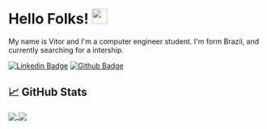 # Hello Folks! <img src="https://raw.githubusercontent.com/MartinHeinz/MartinHeinz/master/wave.gif" width="30px" >

My name is Vitor and I'm a computer engineer student. I'm form Brazil, and currently searching for a intership.

[![Linkedin Badge](https://img.shields.io/badge/LinkedIn-0077B5?style=for-the-badge&logo=linkedin&logoColor=white)](https://www.linkedin.com/in/vhgc1/)
[![Github Badge](https://img.shields.io/badge/GitHub-100000?style=for-the-badge&logo=github&logoColor=white)](https://github.com/VHGC1)


## &#x1f4c8; GitHub Stats
<a href="https://github.com/VHGC1">
<img align="center" src="https://github-readme-stats.vercel.app/api?username=VHGC1&theme=gotham&count_private=true" />
</a>
<a href="https://github.com/VHGC1">
<img align="center" src="https://github-readme-stats.vercel.app/api/top-langs/?username=VHGC1&theme=gotham&layout=compact" />
</a>
